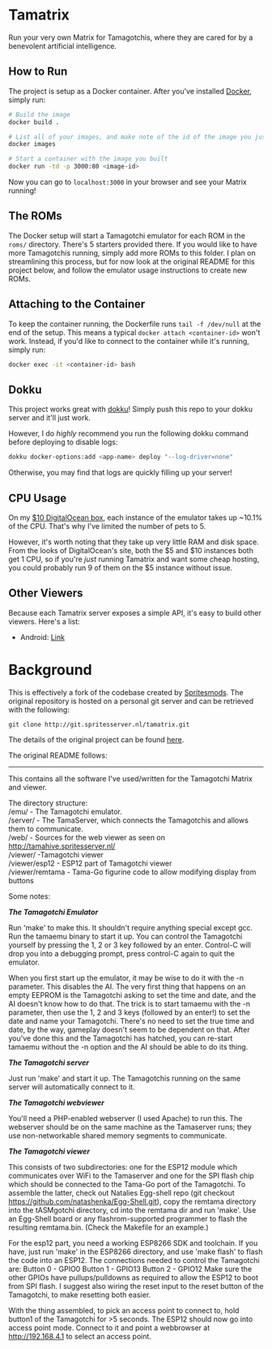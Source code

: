 # Tamatrix
Run your very own Matrix for Tamagotchis, where they are cared for by a benevolent artificial intelligence.

## How to Run
The project is setup as a Docker container. After you've installed [Docker](https://www.docker.com/), simply run:

```bash
# Build the image
docker build .

# List all of your images, and make note of the id of the image you just built
docker images

# Start a container with the image you built
docker run -td -p 3000:80 <image-id>
```

Now you can go to ```localhost:3000``` in your browser and see your Matrix running!

## The ROMs
The Docker setup will start a Tamagotchi emulator for each ROM in the ```roms/``` directory. There's 5 starters provided
there. If you would like to have more Tamagotchis running, simply add more ROMs to this folder. I plan on streamlining
this process, but for now look at the original README for this project below, and follow the emulator usage instructions
to create new ROMs.

## Attaching to the Container
To keep the container running, the Dockerfile runs ```tail -f /dev/null``` at the end of the setup. This means a typical
```docker attach <container-id>``` won't work. Instead, if you'd like to connect to the container while it's running,
simply run:

```bash
docker exec -it <container-id> bash
```

## Dokku
This project works great with [dokku](https://github.com/dokku/dokku)! Simply push this repo to your dokku server and
it'll just work.

However, I do *highly* recommend you run the following dokku command before deploying to disable logs:

```bash
dokku docker-options:add <app-name> deploy "--log-driver=none"
```

Otherwise, you may find that logs are quickly filling up your server!

## CPU Usage
On my [$10 DigitalOcean box](http://tamatrix.dokku.mordorm.com), each instance of the emulator takes up ~10.1% of the CPU.
That's why I've limited the number of pets to 5.

However, it's worth noting that they take up very little RAM and disk space. From the looks of DigitalOcean's site, both
the $5 and $10 instances both get 1 CPU, so if you're *just* running Tamatrix and want some cheap hosting, you could
probably run 9 of them on the $5 instance without issue.

## Other Viewers
Because each Tamatrix server exposes a simple API, it's easy to build other viewers. Here's a list:

* Android: [Link](https://github.com/greysonp/tamatrix-android-viewer)

# Background
This is effectively a fork of the codebase created by [Spritesmods](http://spritesmods.com/). The original repository is
hosted on a personal git server and can be retrieved with the following:

```git clone http://git.spritesserver.nl/tamatrix.git```

The details of the original project can be found [here](https://spritesmods.com/?art=tamasingularity).

The original README follows:

---

This contains all the software I've used/written for the Tamagotchi Matrix and viewer.

The directory structure:  
/emu/ - The Tamagotchi emulator.  
/server/ - The TamaServer, which connects the Tamagotchis and allows them to communicate.  
/web/ - Sources for the web viewer as seen on http://tamahive.spritesserver.nl/  
/viewer/ -Tamagotchi viewer  
/viewer/esp12 - ESP12 part of Tamagotchi viewer  
/viewer/remtama - Tama-Go figurine code to allow modifying display from buttons  

Some notes:

***The Tamagotchi Emulator***

Run 'make' to make this. It shouldn't require anything special except gcc. Run the tamaemu binary to start
it up. You can control the Tamagotchi yourself by pressing the 1, 2 or 3 key followed by an enter. Control-C
will drop you into a debugging prompt, press control-C again to quit the emulator.

When you first start up the emulator, it may be wise to do it with the -n parameter. This disables the AI. The
very first thing that happens on an empty EEPROM is the Tamagotchi asking to set the time and date, and the
AI doesn't know how to do that. The trick is to start tamaemu with the -n parameter, then use the 1, 2 and 3
keys (followed by an enter!) to set the date and name your Tamagotchi. There's no need to set the true time
and date, by the way, gameplay doesn't seem to be dependent on that. After you've done this and the Tamagotchi
has hatched, you can re-start tamaemu without the -n option and the AI should be able to do its thing.

***The Tamagotchi server***

Just run 'make' and start it up. The Tamagotchis running on the same server will automatically connect to it.

***The Tamagotchi webviewer***

You'll need a PHP-enabled webserver (I used Apache) to run this. The webserver should be on the same machine
as the Tamaserver runs; they use non-networkable shared memory segments to communicate.

***The Tamagotchi viewer***

This consists of two subdirectories: one for the ESP12 module which communicates over WiFi to the Tamaserver
and one for the SPI flash chip which should be connected to the Tama-Go port of the Tamagotchi. To
assemble the latter, check out Natalies Egg-shell repo
(git checkout https://github.com/natashenka/Egg-Shell.git), copy the remtama directory into the
tASMgotchi directory, cd into the remtama dir and run 'make'. Use an Egg-Shell board or any flashrom-supported
programmer to flash the resulting remtama.bin. (Check the Makefile for an example.)

For the esp12 part, you need a working ESP8266 SDK and toolchain. If you have, just run 'make' in the ESP8266
directory, and use 'make flash' to flash the code into an ESP12. The connections needed to control the
Tamagotchi are:
Button 0 - GPIO0
Button 1 - GPIO13
Button 2 - GPIO12
Make sure the other GPIOs have pullups/pulldowns as required to allow the ESP12 to boot from SPI flash. I
suggest also wiring the reset input to the reset button of the Tamagotchi, to make resetting both easier.

With the thing assembled, to pick an access point to connect to, hold button1 of the Tamagotchi for >5 seconds.
The ESP12 should now go into access point mode. Connect to it and point a webbrowser at http://192.168.4.1 to
select an access point.
